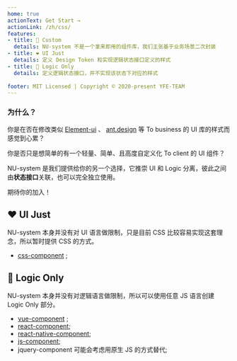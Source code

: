 ```yaml
---
home: true
actionText: Get Start →
actionLink: /zh/css/
features:
- title: 🔧 Custom
  details: NU-system 不是一个拿来即用的组件库，我们主张基于业务场景二次封装
- title: ❤️ UI Just 
  details: 定义 Design Token 和实现逻辑状态接口定义的样式
- title: 🌊 Logic Only 
  details: 定义逻辑状态接口，并不实现该状态下对应的样式
  
footer: MIT Licensed | Copyright © 2020-present YFE-TEAM
---
```


### 为什么？

你是在否在修改类似 [Element-ui](https://element.eleme.io/) 、 [ant.design](https://ant.design/index-cn) 等 To business 的 UI 库的样式而感觉到心累？

你是否只是想简单的有一个轻量、简单、且高度自定义化 To client 的 UI 组件？

NU-system 是我们提供给你的另一个选择，它推崇 UI 和 Logic 分离，彼此之间由**状态接口**关联，也可以完全独立使用。

期待你的加入！

## ❤️ UI Just

NU-system 本身并没有对 UI 语言做限制，只是目前 CSS 比较容易实现这套理念，所以暂时提供 CSS 的方式。

- [css-component](/css/) ;

## 🌊 Logic Only

NU-system 本身并没有对逻辑语言做限制，所以可以使用任意 JS 语言创建 Logic Only 部分。

- [vue-component](/vue/) ;
- [react-component](/react/);
- [react-native-component](/react-native/);
- [js-component](/js/);
- jquery-component 可能会考虑用原生 JS 的方式替代;
